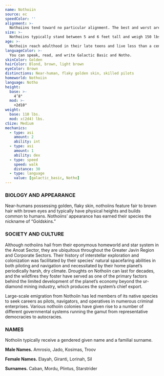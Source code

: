 ```yaml
---
name: Nothoiin
source: ec
speedColor: ''
alignment: >-
  Nothoiins tend toward no particular alignment. The best and worst are found among them.
size: >-
  Nothoiins typically stand between 5 and 6 feet tall and weigh 150 lbs. Regardless of your position in that range, your size is Medium.
age: >-
  Nothoiin reach adulthood in their late teens and live less than a century.
languageColor: >-
  You can speak, read, and write Galactic Basic and Notho. 
skinColor: Golden
hairColor: Blond, brown, light brown
eyeColor: Brown
distinctions: Near-human, flaky golden skin, skilled pilots
homeworld: Nothoiin
language: Notho
height:
  base: >-
    4’8"
  mod: >-
    +2d10"
weight:
  base: 110 lbs.
  mod: x(2d4) lbs.
cSize: Medium
mechanics:
  - type: asi
    amount: 2
    ability: int
  - type: asi
    amount: 1
    ability: dex
  - type: speed
    speed: walk
    distance: 30
  - type: language
    value: [galactic_basic, Notho]
---
```

### BIOLOGY AND APPEARANCE
Near-humans possessing golden, flaky skin, nothoiins feature fair to brown hair with brown eyes and typically have physical heights and builds common to humans. Nothoiins’ appearance has earned their species the nickname of “Goldskins.”

### SOCIETY AND CULTURE
Although nothoiins hail from their eponymous homeworld and star system in the Anoat Sector, they are ubiquitous throughout the Greater Javin Region and Corporate Sectors. Their history of interstellar exploration and colonization was facilitated by their species’ natural spacefaring abilities in both piloting and navigation and necessitated by their home planet’s periodically harsh, dry climate. Droughts on Nothoiin can last for decades, and the wildfires they foster have served as one of the primary factors behind the limited development of the planet’s economy beyond the ur-diamond mining industry, which produces the system’s chief export.

Large-scale emigration from Nothoiin has led members of its native species to seek careers as pilots, navigators, and operatives in numerous criminal enterprises. Various nothoiin colonies have given rise to a number of different governmental systems running the gamut from representative democracies to autocracies.

### NAMES
Nothoiin typically receive a gendered given name and a familial surname.

__Male Names.__ Amrosio, Jado, Kosimas, Troov

__Female Names.__ Elayah, Giranti, Lorinah, Sil

__Surnames.__ Caban, Mordu, Plintus, Starstrider



    